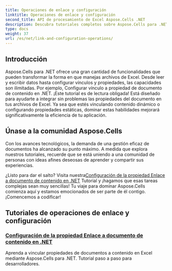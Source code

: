 ```yaml
---
title: Operaciones de enlace y configuración
linktitle: Operaciones de enlace y configuración
second_title: API de procesamiento de Excel Aspose.Cells .NET
description: Descubra tutoriales completos sobre Aspose.Cells para .NET, que incluyen configuración de vínculos y más. Perfecto para desarrolladores que buscan mejorar sus aplicaciones de Excel.
type: docs
weight: 37
url: /es/net/link-and-configuration-operations/
---
```

## Introducción

Aspose.Cells para .NET ofrece una gran cantidad de funcionalidades que pueden transformar la forma en que manejas archivos de Excel. Desde leer y escribir datos hasta configurar vínculos y propiedades, las capacidades son ilimitadas. Por ejemplo, Configurar vínculo a propiedad de documento de contenido en .NET. ¡Este tutorial es de lectura obligada! Está diseñado para ayudarte a integrar sin problemas las propiedades del documento en tus archivos de Excel. Ya sea que estés vinculando contenido dinámico o configurando propiedades estáticas, dominar estas habilidades mejorará significativamente la eficiencia de tu aplicación.

## Únase a la comunidad Aspose.Cells

Con los avances tecnológicos, la demanda de una gestión eficaz de documentos ha alcanzado su punto máximo. A medida que explora nuestros tutoriales, recuerde que se está uniendo a una comunidad de personas con ideas afines deseosas de aprender y compartir sus experiencias. 

¿Listo para dar el salto? Visita nuestra[Configuración de la propiedad Enlace a documento de contenido en .NET](./configuring-link-to-content-document-property/) Tutorial y ¡hagamos que esas tareas complejas sean muy sencillas! Tu viaje para dominar Aspose.Cells comienza aquí y estamos emocionados de ser parte de él contigo. ¡Comencemos a codificar!

## Tutoriales de operaciones de enlace y configuración
### [Configuración de la propiedad Enlace a documento de contenido en .NET](./configuring-link-to-content-document-property/)
Aprenda a vincular propiedades de documentos a contenido en Excel mediante Aspose.Cells para .NET. Tutorial paso a paso para desarrolladores.
